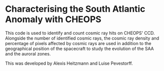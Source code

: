 # Characterising the South Atlantic Anomaly with CHEOPS
This code is used to identify and count cosmic ray hits on CHEOPS' CCD. Alongside the number of identified cosmic rays, the cosmic ray density and percentage of pixels affected by cosmic rays are used in addition to the geographical position of the spacecraft to study the evolution of the SAA and the auroral zones.

This was developed by Alexis Heitzmann and Luise Pevestorff.
